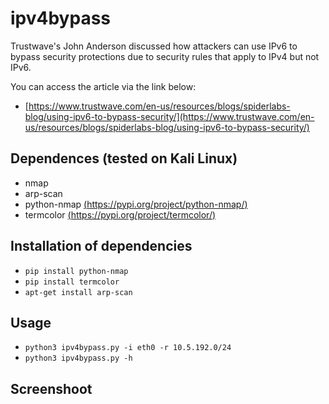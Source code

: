 # ipv4bypass

Trustwave's John Anderson discussed how attackers can use IPv6 to bypass security protections due to security rules that apply to IPv4 but not IPv6.

You can access the article via the link below:

* [https://www.trustwave.com/en-us/resources/blogs/spiderlabs-blog/using-ipv6-to-bypass-security/](https://www.trustwave.com/en-us/resources/blogs/spiderlabs-blog/using-ipv6-to-bypass-security/)

## Dependences (tested on Kali Linux)

* nmap
* arp-scan
* python-nmap [(https://pypi.org/project/python-nmap/)](https://pypi.org/project/python-nmap/)
* termcolor [(https://pypi.org/project/termcolor/)](https://pypi.org/project/termcolor/)

## Installation of dependencies

* `pip install python-nmap`
* `pip install termcolor`
* `apt-get install arp-scan`

## Usage

* `python3 ipv4bypass.py -i eth0 -r 10.5.192.0/24`
* `python3 ipv4bypass.py -h`

## Screenshoot

